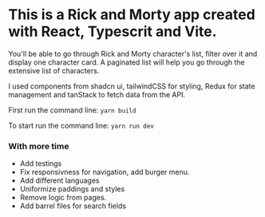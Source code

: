 # This is a Rick and Morty app created with React, Typescrit and Vite.

You'll be able to go through Rick and Morty character's list, filter over it and display one character card.
A paginated list will help you go through the extensive list of characters.

I used components from shadcn ui, tailwindCSS for styling, Redux for state management and tanStack to fetch data from the API.

First run the command line:
`yarn build`

To start run the command line:
`yarn run dev`

### With more time
- Add testings
- Fix responsivness for navigation, add burger menu.
- Add different languages
- Uniformize paddings and styles
- Remove logic from pages.
- Add barrel files for search fields
